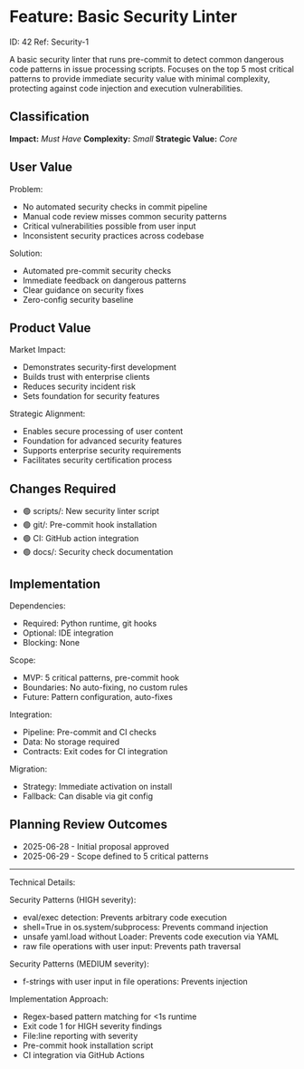 # Feature: Basic Security Linter

ID: 42
Ref: Security-1

A basic security linter that runs pre-commit to detect common dangerous code patterns in issue processing scripts. Focuses on the top 5 most critical patterns to provide immediate security value with minimal complexity, protecting against code injection and execution vulnerabilities.

## Classification
**Impact:** *Must Have*
**Complexity:** *Small*
**Strategic Value:** *Core*

## User Value
Problem:
- No automated security checks in commit pipeline
- Manual code review misses common security patterns
- Critical vulnerabilities possible from user input
- Inconsistent security practices across codebase

Solution:
- Automated pre-commit security checks
- Immediate feedback on dangerous patterns
- Clear guidance on security fixes
- Zero-config security baseline

## Product Value
Market Impact:
- Demonstrates security-first development
- Builds trust with enterprise clients
- Reduces security incident risk
- Sets foundation for security features

Strategic Alignment:
- Enables secure processing of user content
- Foundation for advanced security features
- Supports enterprise security requirements
- Facilitates security certification process

## Changes Required
- 🟢 scripts/: New security linter script
- 🟢 git/: Pre-commit hook installation
- 🟢 CI: GitHub action integration
- 🟢 docs/: Security check documentation

## Implementation
Dependencies:
- Required: Python runtime, git hooks
- Optional: IDE integration
- Blocking: None

Scope:
- MVP: 5 critical patterns, pre-commit hook
- Boundaries: No auto-fixing, no custom rules
- Future: Pattern configuration, auto-fixes

Integration:
- Pipeline: Pre-commit and CI checks
- Data: No storage required
- Contracts: Exit codes for CI integration

Migration:
- Strategy: Immediate activation on install
- Fallback: Can disable via git config

## Planning Review Outcomes
- 2025-06-28 - Initial proposal approved
- 2025-06-29 - Scope defined to 5 critical patterns

-------------------------------------------
Technical Details:

Security Patterns (HIGH severity):
- eval/exec detection: Prevents arbitrary code execution
- shell=True in os.system/subprocess: Prevents command injection
- unsafe yaml.load without Loader: Prevents code execution via YAML
- raw file operations with user input: Prevents path traversal

Security Patterns (MEDIUM severity):
- f-strings with user input in file operations: Prevents injection

Implementation Approach:
- Regex-based pattern matching for <1s runtime
- Exit code 1 for HIGH severity findings
- File:line reporting with severity
- Pre-commit hook installation script
- CI integration via GitHub Actions